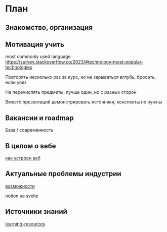 # План

## Знакомство, организация

## Мотивация учить

most commonly used language
<https://survey.stackoverflow.co/2023/#technology-most-popular-technologies>

Повторять несколько раз за курс, но не зарываться вглубь, бросать, если увяз

Не перечислять предметы, лучше один, но с разных сторон

Вместо презентаций демонстрировать источники, конспекты не нужны

## Вакансии и roadmap

База / современность

## В целом о вебе

[как устроен веб](how-web-works.md)

## Актуальные проблемы индустрии

[возможности](web-capabilities.md)

notion на svelte

## Источники знаний

[learning-resources](learning-resources.md)
